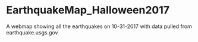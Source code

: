 # EarthquakeMap_Halloween2017
A webmap showing all the earthquakes on 10-31-2017 with data pulled from earthquake.usgs.gov
